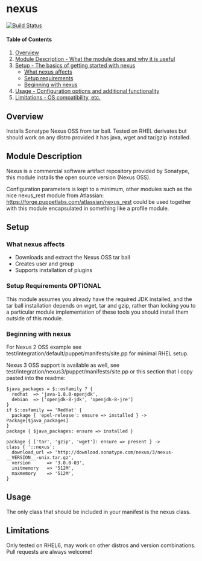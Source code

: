 # nexus

[![Build Status](https://secure.travis-ci.org/unibet/puppet-nexus.png)](http://travis-ci.org/unibet/puppet-nexus)

#### Table of Contents

1. [Overview](#overview)
2. [Module Description - What the module does and why it is useful](#module-description)
3. [Setup - The basics of getting started with nexus](#setup)
    * [What nexus affects](#what-nexus-affects)
    * [Setup requirements](#setup-requirements)
    * [Beginning with nexus](#beginning-with-nexus)
4. [Usage - Configuration options and additional functionality](#usage)
5. [Limitations - OS compatibility, etc.](#limitations)

## Overview

Installs Sonatype Nexus OSS from tar ball. Tested on RHEL derivates but should
work on any distro provided it has java, wget and tar/gzip installed.

## Module Description

Nexus is a commercial software artifact repository provided by Sonatype, this
module installs the open source version (Nexus OSS).

Configuration parameters is kept to a minimum, other modules such as the
nice nexus_rest module from Atlassian: https://forge.puppetlabs.com/atlassian/nexus_rest
could be used together with this module encapsulated in something like a
profile module.

## Setup

### What nexus affects

* Downloads and extract the Nexus OSS tar ball
* Creates user and group
* Supports installation of plugins

### Setup Requirements **OPTIONAL**

This module assumes you already have the required JDK installed, and the
tar ball installation depends on wget, tar and gzip, rather than locking
you to a particular module implementation of these tools you should
install them outside of this module.

### Beginning with nexus

For Nexus 2 OSS example see test/integration/default/puppet/manifests/site.pp for minimal RHEL
setup.

Nexus 3 OSS support is available as well, see test/integration/nexus3/puppet/manifests/site.pp or this
section that I copy pasted into the readme:

```
$java_packages = $::osfamily ? {
  redhat  => 'java-1.8.0-openjdk',
  debian  => ['openjdk-8-jdk', 'openjdk-8-jre']
}
if $::osfamily == 'RedHat' {
  package { 'epel-release': ensure => installed } -> Package[$java_packages]
}
package { $java_packages: ensure => installed }

package { ['tar', 'gzip', 'wget']: ensure => present } ->
class { '::nexus':
  download_url => 'http://download.sonatype.com/nexus/3/nexus-__VERSION__-unix.tar.gz',
  version      => '3.0.0-03',
  initmemory   => '512M',
  maxmemory    => '512M',
}
```

## Usage

The only class that should be included in your manifest is the nexus class.

## Limitations

Only tested on RHEL6, may work on other distros and version combinations. Pull requests are always welcome!
